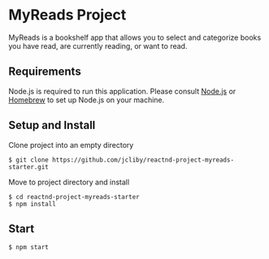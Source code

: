 # MyReads Project

MyReads is a bookshelf app that allows you to select and categorize books you have read, are currently reading, or want to read.

## Requirements

Node.js is required to run this application. Please consult [Node.js](https://nodejs.org/en/) or [Homebrew](https://brew.sh/) to set up Node.js on your machine.

## Setup and Install

Clone project into an empty directory

```
$ git clone https://github.com/jcliby/reactnd-project-myreads-starter.git
```

Move to project directory and install

```
$ cd reactnd-project-myreads-starter
$ npm install
```

## Start

```
$ npm start
```
